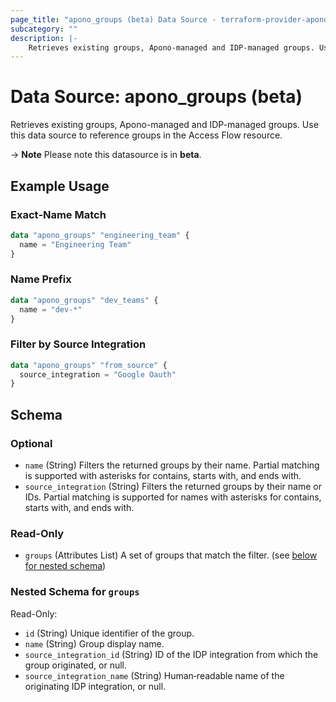 ```yaml
---
page_title: "apono_groups (beta) Data Source - terraform-provider-apono"
subcategory: ""
description: |-
    Retrieves existing groups, Apono-managed and IDP-managed groups. Use this data source to reference groups in the Access Flow resource.
---
```


# Data Source: apono_groups (beta)

Retrieves existing groups, Apono-managed and IDP-managed groups. Use this data source to reference groups in the Access Flow resource.

-> **Note** Please note this datasource is in **beta**.

## Example Usage

### Exact‑Name Match

```terraform
data "apono_groups" "engineering_team" {
  name = "Engineering Team"
}
```

### Name Prefix

```terraform
data "apono_groups" "dev_teams" {
  name = "dev-*"
}
```

### Filter by Source Integration

```terraform
data "apono_groups" "from_source" {
  source_integration = "Google Oauth"
}
```

<!-- schema generated by tfplugindocs -->
## Schema

### Optional

- `name` (String) Filters the returned groups by their name. Partial matching is supported with asterisks for contains, starts with, and ends with.
- `source_integration` (String) Filters the returned groups by their name or IDs. Partial matching is supported for names with asterisks for contains, starts with, and ends with.

### Read-Only

- `groups` (Attributes List) A set of groups that match the filter. (see [below for nested schema](#nestedatt--groups))

<a id="nestedatt--groups"></a>
### Nested Schema for `groups`

Read-Only:

- `id` (String) Unique identifier of the group.
- `name` (String) Group display name.
- `source_integration_id` (String) ID of the IDP integration from which the group originated, or null.
- `source_integration_name` (String) Human‑readable name of the originating IDP integration, or null.

